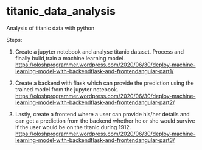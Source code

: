 # titanic_data_analysis
Analysis of titanic data with python


Steps:
  1. Create a jupyter notebook and analyse titanic dataset. Process and finally build,train a machine learning model.
  https://oloshprogrammer.wordpress.com/2020/06/30/deploy-machine-learning-model-with-backendflask-and-frontendangular-part1/
  
  2. Create a backend with flask which can provide the prediction using the trained model from the jupyter notebook.
  https://oloshprogrammer.wordpress.com/2020/06/30/deploy-machine-learning-model-with-backendflask-and-frontendangular-part2/

  3. Lastly, create a frontend where a user can provide his/her details and can get a prediction from the backend whether he or she would survive if the user would be on the titanic during 1912.
  https://oloshprogrammer.wordpress.com/2020/06/30/deploy-machine-learning-model-with-backendflask-and-frontendangular-part3/ 
